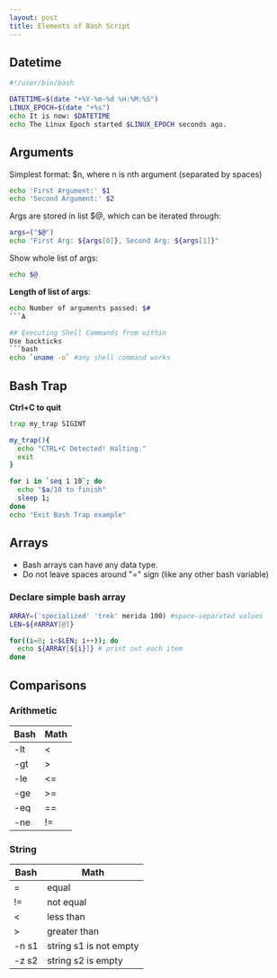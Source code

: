 ```yaml
---
layout: post
title: Elements of Bash Script
---
```

## Datetime 

```bash
#!/user/bin/bash

DATETIME=$(date "+%Y-%m-%d %H:%M:%S")
LINUX_EPOCH=$(date "+%s")
echo It is now: $DATETIME
echo The Linux Epoch started $LINUX_EPOCH seconds ago.
```


## Arguments

Simplest format: $n, where n is nth argument (separated by spaces)
```bash
echo 'First Argument:' $1
echo 'Second Argument:' $2
```

Args are stored in list $@, which can be iterated through:
```bash
args=("$@")
echo "First Arg: ${args[0]}, Second Arg: ${args[1]}"
```

Show whole list of args:
```bash
echo $@
```

**Length of list of args**:
```bash
echo Number of arguments passed: $#
```A

## Executing Shell Commands from within
Use backticks
```bash
echo `uname -o` #any shell command works
```

## Bash Trap

**Ctrl+C to quit**
```bash
trap my_trap SIGINT

my_trap(){
  echo "CTRL+C Detected! Halting."
  exit
}

for i in `seq 1 10`; do
  echo "$a/10 to finish"
  sleep 1;
done
echo "Exit Bash Trap example"
```

## Arrays 

+ Bash arrays can have any data type.
+ Do not leave spaces around "=" sign (like any other bash variable)

### Declare simple bash array

```bash
ARRAY=('specialized' 'trek' merida 100) #space-separated values
LEN=${#ARRAY[@]}

for((i=0; i<$LEN; i++)); do
  echo ${ARRAY[${i}]} # print out each item
done
```

## Comparisons

### Arithmetic 

Bash | Math
---|---
-lt | <
-gt | >
-le | <=
-ge | >=
-eq | ==
-ne | !=

### String

Bash | Math
--- | ---
= | equal
!= | not equal
< | less than 
\> | greater than
-n s1 | string s1 is not empty
-z s2 | string s2 is empty



